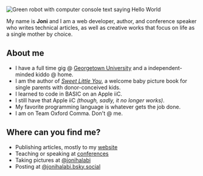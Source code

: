 ![Green robot with computer console text saying Hello World](https://github.com/thatdevgirl/thatdevgirl/blob/main/images/hello-world-robot.jpg)

My name is **Joni** and I am a web developer, author, and conference speaker who writes technical articles, as well as creative works that focus on life as a single mother by choice.

## About me

* I have a full time gig @ [Georgetown University](https://georgetown.edu) and a independent-minded kiddo @ home. 
* I am the author of _[Sweet Little You](https://jhalabi.com/book)_, a welcome baby picture book for single parents with donor-conceived kids.
* I learned to code in BASIC on an Apple iiC.
* I still have that Apple iiC _(though, sadly, it no longer works)_.
* My favorite programming language is whatever gets the job done.
* I am on Team Oxford Comma. Don't @ me.

## Where can you find me?

* Publishing articles, mostly to my [website](https://jhalabi.com)
* Teaching or speaking at [conferences](https://jhalabi.com/speaking/)
* Taking pictures at [@jonihalabi](https://www.instagram.com/jonihalabi/)
* Posting at [@jonihalabi.bsky.social](https://bsky.app/profile/jonihalabi.bsky.social)
